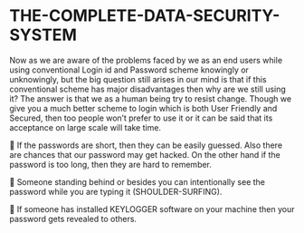 # THE-COMPLETE-DATA-SECURITY-SYSTEM
Now as we are aware of the problems faced by we as an end users while using conventional Login id and Password scheme knowingly or unknowingly, but the big question still arises in our mind is that if this conventional scheme has major disadvantages then why are we still using it?
The answer is that we as a human being try to resist change. Though we give you a much better scheme to login which is both User Friendly and Secured, then too people won’t prefer to use it or it can be said that its acceptance on large scale will take time.

	If the passwords are short, then they can be easily guessed. Also there 
           are chances that our password may get hacked.
           On the other hand if the password is too long, then they are hard to
 remember.     

	Someone standing behind or besides you can intentionally see the password while you are typing it (SHOULDER-SURFING).

	 If someone has installed KEYLOGGER software on your machine then your password gets revealed to others.

